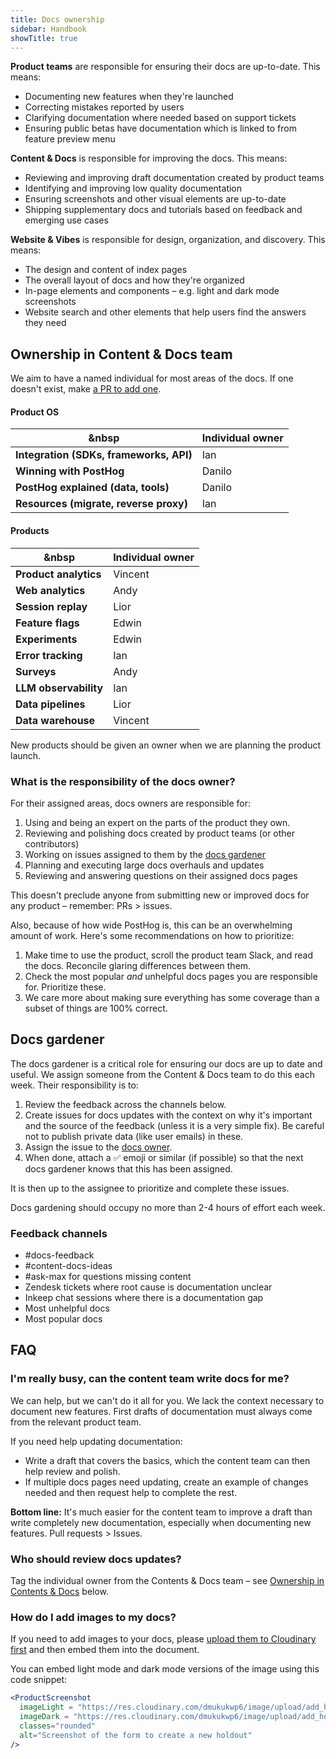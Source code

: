 ```yaml
---
title: Docs ownership
sidebar: Handbook
showTitle: true
---
```


**Product teams** are responsible for ensuring their docs are up-to-date. This means:

- Documenting new features when they're launched
- Correcting mistakes reported by users
- Clarifying documentation where needed based on support tickets
- Ensuring public betas have documentation which is linked to from feature preview menu

**Content & Docs** is responsible for improving the docs. This means:

- Reviewing and improving draft documentation created by product teams
- Identifying and improving low quality documentation
- Ensuring screenshots and other visual elements are up-to-date
- Shipping supplementary docs and tutorials based on feedback and emerging use cases

**Website & Vibes** is responsible for design, organization, and discovery. This means:

- The design and content of index pages
- The overall layout of docs and how they're organized
- In-page elements and components – e.g. light and dark mode screenshots
- Website search and other elements that help users find the answers they need

## Ownership in Content & Docs team

We aim to have a named individual for most areas of the docs. If one doesn't exist, make [a PR to add one](https://github.com/PostHog/posthog.com/blob/master/contents/handbook/content-and-docs/docs.md).

#### Product OS

| &nbsp                                   | **Individual owner** |
|-----------------------------------------|----------------------|
| **Integration (SDKs, frameworks, API)** | Ian                  |
| **Winning with PostHog**                | Danilo               |
| **PostHog explained (data, tools)**     | Danilo               |
| **Resources (migrate, reverse proxy)**  | Ian                  |

#### Products

| &nbsp                           | **Individual owner** |
|---------------------------------|----------------------|
| **Product analytics**           | Vincent              |
| **Web analytics**               | Andy                 |
| **Session replay**              | Lior                 |
| **Feature flags**               | Edwin                |
| **Experiments**                 | Edwin                 |
| **Error tracking**              | Ian                  |
| **Surveys**                     | Andy                 |
| **LLM observability**           | Ian                  |
| **Data pipelines**              | Lior                 |
| **Data warehouse**              | Vincent               |

New products should be given an owner when we are planning the product launch.

### What is the responsibility of the docs owner?

For their assigned areas, docs owners are responsible for:

1. Using and being an expert on the parts of the product they own.
2. Reviewing and polishing docs created by product teams (or other contributors)
3. Working on issues assigned to them by the [docs gardener](#docs-gardener)
4. Planning and executing large docs overhauls and updates
5. Reviewing and answering questions on their assigned docs pages

This doesn't preclude anyone from submitting new or improved docs for any product – remember: PRs > issues.

Also, because of how wide PostHog is, this can be an overwhelming amount of work. Here's some recommendations on how to prioritize:

1. Make time to use the product, scroll the product team Slack, and read the docs. Reconcile glaring differences between them.
2. Check the most popular *and* unhelpful docs pages you are responsible for. Prioritize these. 
3. We care more about making sure everything has some coverage than a subset of things are 100% correct.

## Docs gardener

The docs gardener is a critical role for ensuring our docs are up to date and useful. We assign someone from the Content & Docs team to do this each week. Their responsibility is to:

1. Review the feedback across the channels below.
2. Create issues for docs updates with the context on why it's important and the source of the feedback (unless it is a very simple fix). Be careful not to publish private data (like user emails) in these. 
3. Assign the issue to the [docs owner](#ownership-in-content--docs-team).
4. When done, attach a ✅ emoji or similar (if possible) so that the next docs gardener knows that this has been assigned.

It is then up to the assignee to prioritize and complete these issues.

Docs gardening should occupy no more than 2-4 hours of effort each week.

### Feedback channels

- #docs-feedback
- #content-docs-ideas
- #ask-max for questions missing content
- <PrivateLink url="https://posthoghelp.zendesk.com/agent/filters/33465387985947">Zendesk tickets where root cause is documentation unclear</PrivateLink>
- <PrivateLink url="https://portal.inkeep.com/posthog/projects/clz7fyu8i001bomqpr7t8lds8/chat/chat-sessions?filters={%22isOnTopic%22:%22yes%22,%22isClear%22:%22yes%22,%22firstMessageTime%22:%2230d%22,%22isDocumented%22:%22no%22}">Inkeep chat sessions</PrivateLink> where there is a documentation gap
- <PrivateLink url="https://us.posthog.com/project/2/insights/jNpQrgjg">Most unhelpful docs</PrivateLink>
- <PrivateLink url="https://us.posthog.com/project/2/insights/nfKr7JOs">Most popular docs</PrivateLink>

## FAQ

### I'm really busy, can the content team write docs for me?

We can help, but we can't do it all for you. We lack the context necessary to document new features. First drafts of documentation must always come from the relevant product team.

If you need help updating documentation:

- Write a draft that covers the basics, which the content team can then help review and polish.
- If multiple docs pages need updating, create an example of changes needed and then request help to complete the rest.

**Bottom line:** It's much easier for the content team to improve a draft than write completely new documentation, especially when documenting new features. Pull requests > Issues.

### Who should review docs updates?

Tag the individual owner from the Contents & Docs team – see [Ownership in Contents & Docs](#ownership-in-content--docs-team) below.

### How do I add images to my docs?

If you need to add images to your docs, please [upload them to Cloudinary first](/handbook/engineering/posthog-com/assets) and then embed them into the document. 

You can embed light mode and dark mode versions of the image using this code snippet:

```jsx
<ProductScreenshot
  imageLight = "https://res.cloudinary.com/dmukukwp6/image/upload/add_holdout_light_ce0827be42.png"
  imageDark = "https://res.cloudinary.com/dmukukwp6/image/upload/add_holdout_dark_cc687f7688.png"
  classes="rounded"
  alt="Screenshot of the form to create a new holdout"
/>
```